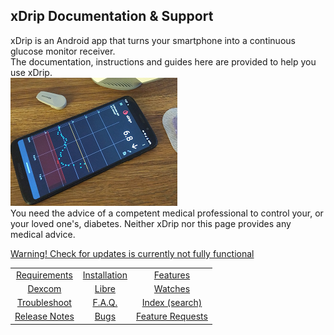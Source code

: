 ## xDrip Documentation & Support  
  
xDrip is an Android app that turns your smartphone into a continuous glucose monitor receiver.  
The documentation, instructions and guides here are provided to help you use xDrip.  
![](./docs/images/xDinaction.png)  
You need the advice of a competent medical professional to control your, or your loved one's, diabetes. Neither xDrip nor this page provides any medical advice.  
  
[Warning!  Check for updates is currently not fully functional](https://github.com/NightscoutFoundation/xDrip/discussions/2152)  
  
||                  ||  
| :--: | :--: | :--: |  
| [Requirements](./docs/Requirements_page.md) | [Installation](./docs/Installation_page.md) | [Features](./docs/Features_page.md) |  
| [Dexcom](./docs/Dexcom_page.md) | [Libre](./docs/Libre.md) | [Watches](./docs/Watches.md) |  
| [Troubleshoot](./docs/Troubleshooting_page.md) | [F.A.Q.](./docs/FAQ_page.md) | [Index (search)](./Search_Index.md) |  
| [Release Notes](./docs/ReleaseNotes.md) | [Bugs](./docs/Bugs.md) | [Feature Requests](./docs/Features.md) |  
  
